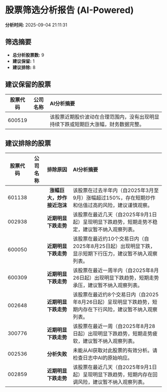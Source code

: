 # 股票筛选分析报告 (AI-Powered)

**分析时间:** 2025-09-04 21:11:31

## 筛选摘要

- **总分析股票数:** 9
- **建议保留:** 1
- **建议排除:** 8

## 建议保留的股票

| 股票代码 | 公司名称 | AI分析摘要 |
|:---:|:---:|:---|
| 600519 |  | 该股票近期股价波动在合理范围内，没有出现明显持续下跌或短期巨大涨幅，财务数据完整。 |

## 建议排除的股票

| 股票代码 | 公司名称 | 排除原因 | AI分析摘要 |
|:---:|:---:|:---:|:---|
| 601138 |  | **涨幅巨大，炒作接近泡沫** | 该股票在过去半年内（自2025年3月至9月）涨幅超过150%，存在短期炒作和估值过高的风险，建议谨慎观察。 |
| 002938 |  | **近期明显下跌走势** | 该股票在最近几天（自2025年9月1日起）呈现明显下跌趋势，短期走势不稳定，建议暂不纳入观察列表。 |
| 600050 |  | **近期明显下跌走势** | 该股票在最近约10个交易日内（自2025年8月25日起）出现明显下跌，显示短期下行压力，建议暂不纳入观察列表。 |
| 600309 |  | **近期明显下跌走势** | 该股票在最近一周半内（自2025年8月26日起）出现明显下跌趋势，短期走势承压，建议暂不纳入观察列表。 |
| 002648 |  | **近期明显下跌走势** | 该股票在最近约8个交易日内（自2025年8月26日起）呈现明显下跌趋势，短期内存在下行风险，建议暂不纳入观察列表。 |
| 300776 |  | **近期明显下跌走势** | 该股票在最近一周（自2025年8月28日起）出现明显下跌趋势，短期走势疲软，建议暂不纳入观察列表。 |
| 002536 |  | **分析失败** | 未能从AI获取对此股票的有效分析。请检查日志中AI的原始响应。 |
| 002859 |  | **近期明显下跌走势** | 该股票在最近几天（自2025年9月1日起）呈现明显下跌趋势，短期内存在回调风险，建议暂不纳入观察列表。 |
